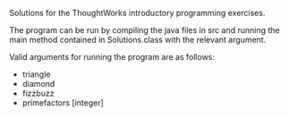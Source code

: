 Solutions for the ThoughtWorks introductory programming exercises. 

The program can be run by compiling the java files in src and running the main method contained in Solutions.class with the relevant argument.

Valid arguments for running the program are as follows:
- triangle
- diamond
- fizzbuzz
- primefactors [integer]
